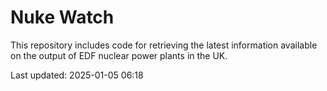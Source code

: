 # Nuke Watch

This repository includes code for retrieving the latest information available on the output of EDF nuclear power plants in the UK.

Last updated: 2025-01-05 06:18